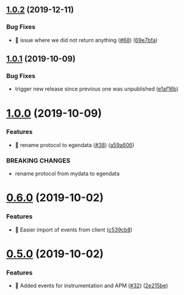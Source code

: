 ## [1.0.2](https://github.com/egendata/client/compare/v1.0.1...v1.0.2) (2019-12-11)


### Bug Fixes

* 🐛 issue where we did not return anything ([#68](https://github.com/egendata/client/issues/68)) ([69e7bfa](https://github.com/egendata/client/commit/69e7bfa75dbc244e571a3a71d47cdcc704afcd9a))

## [1.0.1](https://github.com/egendata/client/compare/v1.0.0...v1.0.1) (2019-10-09)


### Bug Fixes

* trigger new release since previous one was unpublished ([e1af16b](https://github.com/egendata/client/commit/e1af16b))

# [1.0.0](https://github.com/egendata/client/compare/v0.6.0...v1.0.0) (2019-10-09)


### Features

* 🎸 rename protocol to egendata ([#38](https://github.com/egendata/client/issues/38)) ([a59a606](https://github.com/egendata/client/commit/a59a606))


### BREAKING CHANGES

* rename protocol from mydata to egendata

# [0.6.0](https://github.com/egendata/client/compare/v0.5.0...v0.6.0) (2019-10-02)


### Features

* 🎸 Easier import of events from client ([c539cb8](https://github.com/egendata/client/commit/c539cb8))

# [0.5.0](https://github.com/egendata/client/compare/v0.4.0...v0.5.0) (2019-10-02)


### Features

* 🎸 Added events for instrumentation and APM ([#32](https://github.com/egendata/client/issues/32)) ([2e215be](https://github.com/egendata/client/commit/2e215be))
